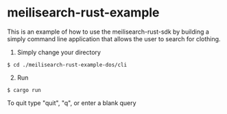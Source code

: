 # meilisearch-rust-example
This is an example of how to use the meilisearch-rust-sdk by building a simply command line application that
allows the user to search for clothing. 
1. Simply change your directory
```
$ cd ./meilisearch-rust-example-dos/cli
```
2. Run
```
$ cargo run
```

To quit type "quit", "q", or enter a blank query
